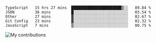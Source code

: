 <!--START_SECTION:waka-->
```text
TypeScript   15 hrs 27 mins  ██████████████████████▒░░   89.84 % 
JSON         36 mins         █░░░░░░░░░░░░░░░░░░░░░░░░   03.54 % 
Other        27 mins         ▓░░░░░░░░░░░░░░░░░░░░░░░░   02.67 % 
Git Config   23 mins         ▓░░░░░░░░░░░░░░░░░░░░░░░░   02.32 % 
JavaScript   7 mins          ▒░░░░░░░░░░░░░░░░░░░░░░░░   00.75 % 
```
<!--END_SECTION:waka-->
<img src="https://github-readme-streak-stats.herokuapp.com/?user=pahas&theme=white" alt="My contributions" />
